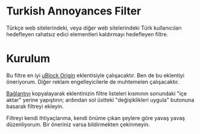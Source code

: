 # Turkish Annoyances Filter
Türkçe web sitelerindeki, veya diğer web sitelerindeki Türk kullanıcıları hedefleyen rahatsız edici elementleri kaldırmayı hedefleyen filtre.

# Kurulum
Bu filtre en iyi [uBlock Origin](https://github.com/gorhill/uBlock) eklentisiyle çalışacaktır. Ben de bu eklentiyi öneriyorum. Diğer reklam engelleyicilerle de muhtemelen çalışacaktır.

[Bağlantıyı](https://raw.githubusercontent.com/denizsidious/turkishannoyancesfilter/main/filter.txt) kopyalayarak eklentinizin filtre listeleri kısmının sonundaki "içe aktar" yerine yapıştırın; ardından sol üstteki "değişiklikleri uygula" butonuna basarak filtreyi ekleyin.

Filtreyi kendi ihtiyaçlarıma, kendi önüme çıkan şeylere göre yavaş yavaş düzenliyorum. Bir öneriniz varsa bildirmekten çekinmeyin.

